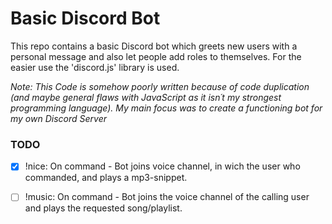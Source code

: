 # Basic Discord Bot

This repo contains a basic Discord bot which greets new users with a personal message and also let people add roles to themselves.
For the easier use the 'discord.js' library is used.

*Note: This Code is somehow poorly written because of code duplication (and maybe general flaws with JavaScript as it isn´t my strongest programming language). My main focus was to create a functioning bot for my own Discord Server*

### TODO

- [X] !nice: On command - Bot joins voice channel, in wich the user who commanded, and plays a mp3-snippet.

- [ ] !music: On command - Bot joins the voice channel of the calling user and plays the requested song/playlist.
